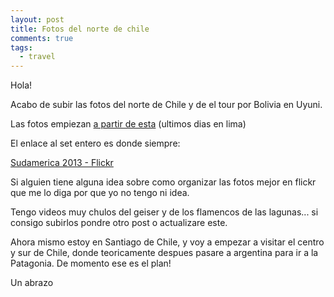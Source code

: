 ```yaml
---
layout: post
title: Fotos del norte de chile
comments: true
tags:
  - travel
---
```


Hola!

Acabo de subir las fotos del norte de Chile y de el tour por Bolivia en Uyuni.

Las fotos empiezan [a partir de
esta](http://www.flickr.com/photos/29485727@N07/10055571264/lightbox/) (ultimos
dias en lima)

El enlace al set entero es donde siempre:

[Sudamerica 2013 -
Flickr](http://www.flickr.com/photos/joaquinoltra/sets/72157635589783165/)

Si alguien tiene alguna idea sobre como organizar las fotos mejor en flickr que
me lo diga por que yo no tengo ni idea.

Tengo videos muy chulos del geiser y de los flamencos de las lagunas... si
consigo subirlos pondre otro post o actualizare este.

Ahora mismo estoy en Santiago de Chile, y voy a empezar a visitar el centro y
sur de Chile, donde teoricamente despues pasare a argentina para ir a la
Patagonia. De momento ese es el plan!

Un abrazo